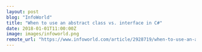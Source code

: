 ```yaml
---
layout: post
blog: "InfoWorld"
title: "When to use an abstract class vs. interface in C#"
date: 2018-01-01T11:00:00Z
image: images/infoworld.png
remote_url: "https://www.infoworld.com/article/2928719/when-to-use-an-abstract-class-vs-interface-in-csharp.html#tk.rss_applicationdevelopment"
---
```

